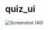 # quiz_ui

![Screenshot (40)](https://github.com/sona-flutter/flutter_assignment/assets/155802075/8eed8d25-37f6-4935-92b2-02e6b65b5b07)


